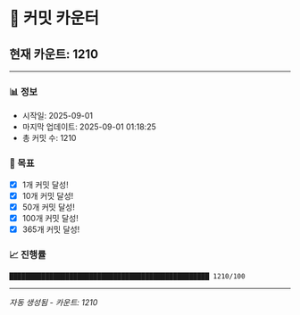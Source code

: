 # 🔢 커밋 카운터

## 현재 카운트: 1210

---

### 📊 정보
- 시작일: 2025-09-01
- 마지막 업데이트: 2025-09-01 01:18:25
- 총 커밋 수: 1210

### 🎯 목표
- [x] 1개 커밋 달성!
- [x] 10개 커밋 달성!
- [x] 50개 커밋 달성!
- [x] 100개 커밋 달성!
- [x] 365개 커밋 달성!

### 📈 진행률
```
██████████████████████████████████████████████████ 1210/100
```

---
*자동 생성됨 - 카운트: 1210*

